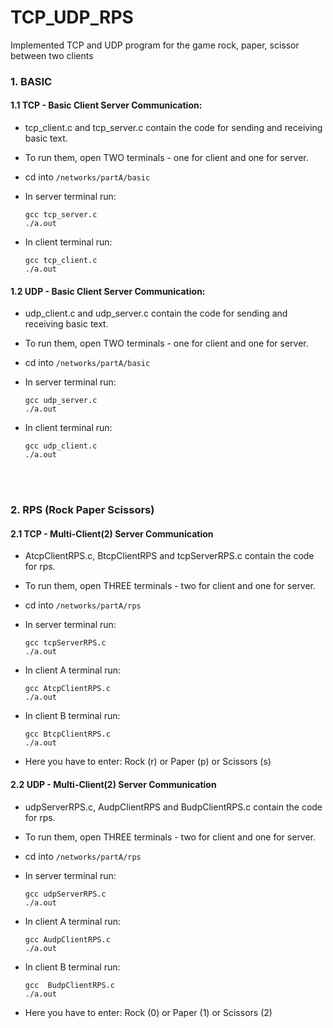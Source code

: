# TCP_UDP_RPS
Implemented TCP and UDP program for the game rock, paper, scissor between two clients

### 1. BASIC

#### 1.1 TCP - Basic Client Server Communication:

- tcp_client.c and tcp_server.c contain the code for sending and receiving basic text.
- To run them, open TWO terminals - one for client and one for server.
- cd into ```/networks/partA/basic```
- In server terminal run:
  ```
  gcc tcp_server.c
  ./a.out
  ```
  
- In client terminal run:
  ```
  gcc tcp_client.c
  ./a.out
  ```

#### 1.2 UDP - Basic Client Server Communication:
- udp_client.c and udp_server.c contain the code for sending and receiving basic text.
- To run them, open TWO terminals - one for client and one for server.
- cd into ```/networks/partA/basic```
- In server terminal run:
  ```
  gcc udp_server.c
  ./a.out
  ```
  
- In client terminal run:
  ```
  gcc udp_client.c
  ./a.out
  ```



<br>
<br>

### 2. RPS (Rock Paper Scissors)

#### 2.1 TCP - Multi-Client(2) Server Communication

- AtcpClientRPS.c, BtcpClientRPS and tcpServerRPS.c contain the code for rps.
- To run them, open THREE terminals - two for client and one for server.
- cd into ```/networks/partA/rps```
- In server terminal run:
  ```
  gcc tcpServerRPS.c
  ./a.out
  ```
  
- In client A terminal run:
  ```
  gcc AtcpClientRPS.c
  ./a.out
  ```

- In client B terminal run:
  ```
  gcc BtcpClientRPS.c
  ./a.out
  ```
- Here you have to enter: Rock (r) or Paper (p) or Scissors (s)

#### 2.2 UDP - Multi-Client(2) Server Communication

- udpServerRPS.c, AudpClientRPS and BudpClientRPS.c contain the code for rps.
- To run them, open THREE terminals - two for client and one for server.
- cd into ```/networks/partA/rps```
- In server terminal run:
  ```
  gcc udpServerRPS.c
  ./a.out
  ```
  
- In client A terminal run:
  ```
  gcc AudpClientRPS.c
  ./a.out
  ```

- In client B terminal run:
  ```
  gcc  BudpClientRPS.c
  ./a.out
  ```

- Here you have to enter: Rock (0) or Paper (1) or Scissors (2)

